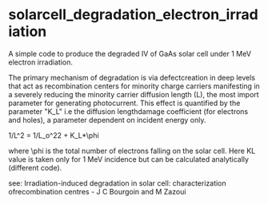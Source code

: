# solarcell_degradation_electron_irradiation
A simple code to produce the degraded IV of GaAs solar cell under 1 MeV electron irradiation.

The primary mechanism of degradation is via defectcreation in deep levels that act as recombination centers for minority charge carriers manifesting in a severely reducing the minority carrier diffusion length (L), the most import parameter for generating photocurrent. This effect is quantified by the parameter "K_L" i.e the diffusion lengthdamage coefficient (for electrons and holes), a parameter dependent on incident energy only.

1/L^2 = 1/L_o^22 + K_L*\phi 

where \phi is the total number of electrons falling on the solar cell. Here KL value is taken only for 1 MeV incidence but can be calculated analytically (different code).

see: Irradiation-induced degradation in solar cell: characterization ofrecombination centres - J C Bourgoin and M Zazoui
